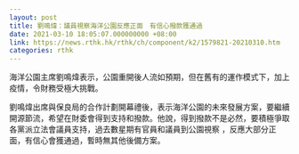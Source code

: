 ```yaml
---
layout: post
title: 劉鳴煒：議員視察海洋公園反應正面　有信心撥款獲通過
date: 2021-03-10 18:05:07.000000000 +08:00
link: https://news.rthk.hk/rthk/ch/component/k2/1579821-20210310.htm
categories: rthk
---
```


海洋公園主席劉鳴煒表示，公園重開後人流如預期，但在舊有的運作模式下，加上疫情，令財務受極大挑戰。

劉鳴煒出席與保良局的合作計劃開幕禮後，表示海洋公園的未來發展方案，要繼續開源節流，希望在財委會得到支持和撥款。他說，得到撥款不是必然，要積極爭取各黨派立法會議員支持，過去數星期有官員和議員到公園視察 ，反應大部分正面，有信心會獲通過，暫時無其他後備方案。
